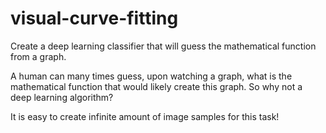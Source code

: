 # visual-curve-fitting

Create a deep learning classifier that will guess the mathematical function from a graph.

A human can many times guess, upon watching a graph, what is the mathematical function that would likely create this graph. 
So why not a deep learning algorithm? 

It is easy to create infinite amount of image samples for this task!
